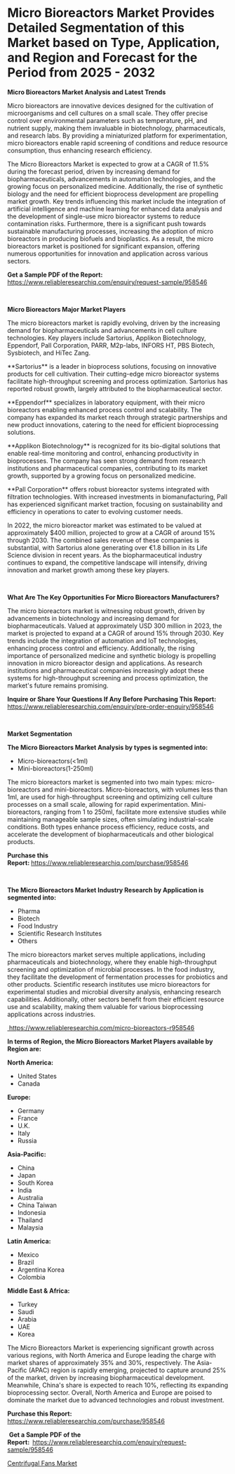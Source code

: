 <p><h1>Micro Bioreactors Market Provides Detailed Segmentation of this Market based on Type, Application, and Region and Forecast for the Period from 2025 - 2032</h1></p><p><strong>Micro Bioreactors Market Analysis and Latest Trends</strong></p>
<p><p>Micro bioreactors are innovative devices designed for the cultivation of microorganisms and cell cultures on a small scale. They offer precise control over environmental parameters such as temperature, pH, and nutrient supply, making them invaluable in biotechnology, pharmaceuticals, and research labs. By providing a miniaturized platform for experimentation, micro bioreactors enable rapid screening of conditions and reduce resource consumption, thus enhancing research efficiency.</p><p>The Micro Bioreactors Market is expected to grow at a CAGR of 11.5% during the forecast period, driven by increasing demand for biopharmaceuticals, advancements in automation technologies, and the growing focus on personalized medicine. Additionally, the rise of synthetic biology and the need for efficient bioprocess development are propelling market growth. Key trends influencing this market include the integration of artificial intelligence and machine learning for enhanced data analysis and the development of single-use micro bioreactor systems to reduce contamination risks. Furthermore, there is a significant push towards sustainable manufacturing processes, increasing the adoption of micro bioreactors in producing biofuels and bioplastics. As a result, the micro bioreactors market is positioned for significant expansion, offering numerous opportunities for innovation and application across various sectors.</p></p>
<p><strong>Get a Sample PDF of the Report:&nbsp;</strong> <a href="https://www.reliableresearchiq.com/enquiry/request-sample/958546?utm_campaign=1082&utm_medium=2&utm_source=Github&utm_content=ia&utm_term=21022025&utm_id=micro-bioreactors">https://www.reliableresearchiq.com/enquiry/request-sample/958546</a></p>
<p>&nbsp;</p>
<p><strong>Micro Bioreactors Major Market Players</strong></p>
<p><p>The micro bioreactors market is rapidly evolving, driven by the increasing demand for biopharmaceuticals and advancements in cell culture technologies. Key players include Sartorius, Applikon Biotechnology, Eppendorf, Pall Corporation, PARR, M2p-labs, INFORS HT, PBS Biotech, Sysbiotech, and HiTec Zang. </p><p>**Sartorius** is a leader in bioprocess solutions, focusing on innovative products for cell cultivation. Their cutting-edge micro bioreactor systems facilitate high-throughput screening and process optimization. Sartorius has reported robust growth, largely attributed to the biopharmaceutical sector. </p><p>**Eppendorf** specializes in laboratory equipment, with their micro bioreactors enabling enhanced process control and scalability. The company has expanded its market reach through strategic partnerships and new product innovations, catering to the need for efficient bioprocessing solutions.</p><p>**Applikon Biotechnology** is recognized for its bio-digital solutions that enable real-time monitoring and control, enhancing productivity in bioprocesses. The company has seen strong demand from research institutions and pharmaceutical companies, contributing to its market growth, supported by a growing focus on personalized medicine.</p><p>**Pall Corporation** offers robust bioreactor systems integrated with filtration technologies. With increased investments in biomanufacturing, Pall has experienced significant market traction, focusing on sustainability and efficiency in operations to cater to evolving customer needs.</p><p>In 2022, the micro bioreactor market was estimated to be valued at approximately $400 million, projected to grow at a CAGR of around 15% through 2030. The combined sales revenue of these companies is substantial, with Sartorius alone generating over €1.8 billion in its Life Science division in recent years. As the biopharmaceutical industry continues to expand, the competitive landscape will intensify, driving innovation and market growth among these key players.</p></p>
<p>&nbsp;</p>
<p><strong>What Are The Key Opportunities For Micro Bioreactors Manufacturers?</strong></p>
<p><p>The micro bioreactors market is witnessing robust growth, driven by advancements in biotechnology and increasing demand for biopharmaceuticals. Valued at approximately USD 300 million in 2023, the market is projected to expand at a CAGR of around 15% through 2030. Key trends include the integration of automation and IoT technologies, enhancing process control and efficiency. Additionally, the rising importance of personalized medicine and synthetic biology is propelling innovation in micro bioreactor design and applications. As research institutions and pharmaceutical companies increasingly adopt these systems for high-throughput screening and process optimization, the market's future remains promising.</p></p>
<p><strong>Inquire or Share Your Questions If Any Before Purchasing This Report:</strong> <a href="https://www.reliableresearchiq.com/enquiry/pre-order-enquiry/958546?utm_campaign=1082&utm_medium=2&utm_source=Github&utm_content=ia&utm_term=21022025&utm_id=micro-bioreactors">https://www.reliableresearchiq.com/enquiry/pre-order-enquiry/958546</a></p>
<p>&nbsp;</p>
<p><strong>Market Segmentation</strong></p>
<p><strong>The Micro Bioreactors Market Analysis by types is segmented into:</strong></p>
<p><ul><li>Micro-bioreactors(<1ml)</li><li>Mini-bioreactors(1-250ml)</li></ul></p>
<p><p>The micro bioreactors market is segmented into two main types: micro-bioreactors and mini-bioreactors. Micro-bioreactors, with volumes less than 1ml, are used for high-throughput screening and optimizing cell culture processes on a small scale, allowing for rapid experimentation. Mini-bioreactors, ranging from 1 to 250ml, facilitate more extensive studies while maintaining manageable sample sizes, often simulating industrial-scale conditions. Both types enhance process efficiency, reduce costs, and accelerate the development of biopharmaceuticals and other biological products.</p></p>
<p><strong>Purchase this Report:&nbsp;</strong><a href="https://www.reliableresearchiq.com/purchase/958546?utm_campaign=1082&utm_medium=2&utm_source=Github&utm_content=ia&utm_term=21022025&utm_id=micro-bioreactors">https://www.reliableresearchiq.com/purchase/958546</a></p>
<p>&nbsp;</p>
<p><strong>The Micro Bioreactors Market Industry Research by Application is segmented into:</strong></p>
<p><ul><li>Pharma</li><li>Biotech</li><li>Food Industry</li><li>Scientific Research Institutes</li><li>Others</li></ul></p>
<p><p>The micro bioreactors market serves multiple applications, including pharmaceuticals and biotechnology, where they enable high-throughput screening and optimization of microbial processes. In the food industry, they facilitate the development of fermentation processes for probiotics and other products. Scientific research institutes use micro bioreactors for experimental studies and microbial diversity analysis, enhancing research capabilities. Additionally, other sectors benefit from their efficient resource use and scalability, making them valuable for various bioprocessing applications across industries.</p></p>
<p><a href="https://www.reliableresearchiq.com/micro-bioreactors-r958546?utm_campaign=1082&utm_medium=2&utm_source=Github&utm_content=ia&utm_term=21022025&utm_id=micro-bioreactors">&nbsp;https://www.reliableresearchiq.com/micro-bioreactors-r958546</a></p>
<p><strong>In terms of Region, the Micro Bioreactors Market Players available by Region are:</strong></p>
<p>
    <p> <strong> North America: </strong>
        <ul>
            <li>United States</li>
            <li>Canada</li>
        </ul>
        </p> 
    <p> <strong> Europe: </strong>
        <ul>
            <li>Germany</li>
            <li>France</li>
            <li>U.K.</li>
            <li>Italy</li>
            <li>Russia</li>
        </ul>
        </p> 
    <p> <strong> Asia-Pacific: </strong>
        <ul>
            <li>China</li>
            <li>Japan</li>
            <li>South Korea</li>
            <li>India</li>
            <li>Australia</li>
            <li>China Taiwan</li>
            <li>Indonesia</li>
            <li>Thailand</li>
            <li>Malaysia</li>
        </ul>
        </p> 
    <p> <strong> Latin America: </strong>
        <ul>
            <li>Mexico</li>
            <li>Brazil</li>
            <li>Argentina Korea</li>
            <li>Colombia</li>
        </ul>
        </p> 
    <p> <strong> Middle East & Africa: </strong>
        <ul>
            <li>Turkey</li>
            <li>Saudi</li>
            <li>Arabia</li>
            <li>UAE</li>
            <li>Korea</li>
        </ul>
    </p>
    </p>
<p><p>The Micro Bioreactors Market is experiencing significant growth across various regions, with North America and Europe leading the charge with market shares of approximately 35% and 30%, respectively. The Asia-Pacific (APAC) region is rapidly emerging, projected to capture around 25% of the market, driven by increasing biopharmaceutical development. Meanwhile, China's share is expected to reach 10%, reflecting its expanding bioprocessing sector. Overall, North America and Europe are poised to dominate the market due to advanced technologies and robust investment.</p></p>
<p><strong>Purchase this Report: </strong><a href="https://www.reliableresearchiq.com/purchase/958546?utm_campaign=1082&utm_medium=2&utm_source=Github&utm_content=ia&utm_term=21022025&utm_id=micro-bioreactors">https://www.reliableresearchiq.com/purchase/958546</a></p>
<p>&nbsp;<strong>Get a Sample PDF of the Report:&nbsp;&nbsp;</strong><a href="https://www.reliableresearchiq.com/enquiry/request-sample/958546?utm_campaign=1082&utm_medium=2&utm_source=Github&utm_content=ia&utm_term=21022025&utm_id=micro-bioreactors">https://www.reliableresearchiq.com/enquiry/request-sample/958546</a></p>
<p><strong></strong></p>
<p><p><a href="https://github.com/prosalinda88/Market-Research-Report-List-7/blob/main/centrifugal-fans-market.md?utm_campaign=1082&utm_medium=2&utm_source=Github&utm_content=ia&utm_term=21022025&utm_id=micro-bioreactors">Centrifugal Fans Market</a></p></p>